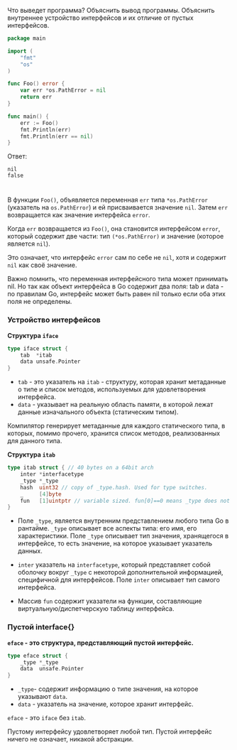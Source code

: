 Что выведет программа? Объяснить вывод программы. Объяснить внутреннее устройство интерфейсов и их отличие от пустых интерфейсов.

```go
package main

import (
	"fmt"
	"os"
)

func Foo() error {
	var err *os.PathError = nil
	return err
}

func main() {
	err := Foo()
	fmt.Println(err)
	fmt.Println(err == nil)
}
```

Ответ:
```
nil
false
```
#
В функции `Foo()`, объявляется переменная `err` типа `*os.PathError` (указатель на `os.PathError`) и ей присваивается значение `nil`. Затем `err` возвращается как значение интерфейса `error`.

Когда `err` возвращается из `Foo()`, она становится интерфейсом `error`, который содержит две части: тип `(*os.PathError)` и значение (которое является `nil`). 

Это означает, что интерфейс `error` сам по себе не `nil`, хотя и содержит `nil` как своё значение.

Важно помнить, что переменная интерфейсного типа может принимать nil. Но так как объект интерфейса в Go содержит два поля: tab и data - по правилам Go, интерфейс может быть равен nil только если оба этих поля не определены.

### Устройство интерфейсов

**Структура `iface`**
```go
type iface struct {
    tab  *itab
    data unsafe.Pointer
}
```
- `tab` - это указатель на `itab` - структуру, которая хранит метаданные о типе и список методов, используемых для удовлетворения интерфейса.
- `data` -  указывает на реальную область памяти, в которой лежат данные изначального объекта (статическим типом).

Компилятор генерирует метаданные для каждого статического типа, в которых, помимо прочего, хранится список методов, реализованных для данного типа.

**Структура `itab`**

```go
type itab struct { // 40 bytes on a 64bit arch
    inter *interfacetype
    _type *_type
    hash  uint32 // copy of _type.hash. Used for type switches.
    _     [4]byte
    fun   [1]uintptr // variable sized. fun[0]==0 means _type does not implement inter.
}
```

- Поле `_type`, является внутренним представлением любого типа Go в рантайме.
`_type` описывает все аспекты типа: его имя, его характеристики. Поле `_type` описывает тип значения, хранящегося в интерфейсе, то есть значение, на которое указывает указатель данных.

- `inter` указатель на `interfacetype`, который представляет собой оболочку вокруг `_type` с некоторой дополнительной информацией, специфичной для интерфейсов.
Поле `inter` описывает тип самого интерфейса.
- Массив `fun` содержит указатели на функции, составляющие виртуальную/диспетчерскую таблицу интерфейса.


### Пустой interface{}

**`eface` - это структура, представляющий пустой интерфейс.**

```go
type eface struct {
	_type *_type
	data  unsafe.Pointer
}
```


- `_type`- содержит информацию о типе значения, на которое указывают `data`.
- `data` - указатель на значение, которое хранит интерфейс.

`eface` - это `iface` без `itab`.

Пустому интерфейсу удовлетворяет любой тип. Пустой интерфейс ничего не означает, никакой абстракции. 